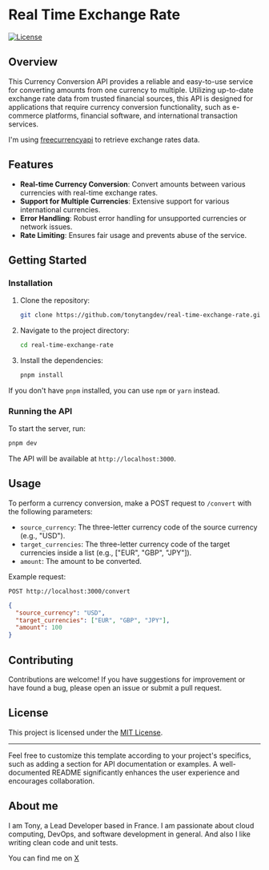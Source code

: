 # Real Time Exchange Rate

[![License](https://img.shields.io/badge/license-MIT-blue.svg)](LICENSE)

## Overview
This Currency Conversion API provides a reliable and easy-to-use service for converting amounts from one currency to multiple. Utilizing up-to-date exchange rate data from trusted financial sources, this API is designed for applications that require currency conversion functionality, such as e-commerce platforms, financial software, and international transaction services.

I'm using [freecurrencyapi](https://freecurrencyapi.com/) to retrieve exchange rates data.

## Features
- **Real-time Currency Conversion**: Convert amounts between various currencies with real-time exchange rates.
- **Support for Multiple Currencies**: Extensive support for various international currencies.
- **Error Handling**: Robust error handling for unsupported currencies or network issues.
- **Rate Limiting**: Ensures fair usage and prevents abuse of the service.

## Getting Started

### Installation
1. Clone the repository:
   ```bash
   git clone https://github.com/tonytangdev/real-time-exchange-rate.git
   ```
2. Navigate to the project directory:
   ```bash
   cd real-time-exchange-rate
   ```
3. Install the dependencies:
   ```bash
   pnpm install
   ```

If you don't have `pnpm` installed, you can use `npm` or `yarn` instead.

### Running the API
To start the server, run:
```bash
pnpm dev
```
The API will be available at `http://localhost:3000`.

## Usage
To perform a currency conversion, make a POST request to `/convert` with the following parameters:

- `source_currency`: The three-letter currency code of the source currency (e.g., "USD").
- `target_currencies`: The three-letter currency code of the target currencies inside a list (e.g., ["EUR", "GBP", "JPY"]).
- `amount`: The amount to be converted.

Example request:
```
POST http://localhost:3000/convert
```
```json
{
  "source_currency": "USD",
  "target_currencies": ["EUR", "GBP", "JPY"],
  "amount": 100
}
```

## Contributing
Contributions are welcome! If you have suggestions for improvement or have found a bug, please open an issue or submit a pull request.

## License
This project is licensed under the [MIT License](LICENSE).

---

Feel free to customize this template according to your project's specifics, such as adding a section for API documentation or examples. A well-documented README significantly enhances the user experience and encourages collaboration.

## About me

I am Tony, a Lead Developer based in France. I am passionate about cloud computing, DevOps, and software development in general.
And also I like writing clean code and unit tests.

You can find me on [X](https://twitter.com/TonyTangdev)

